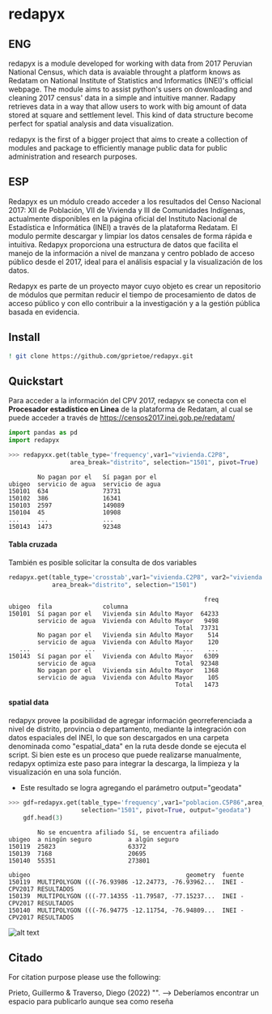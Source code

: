 # redapyx

## ENG

redapyx is a module developed for working with data from 2017 Peruvian National Census, which data is avaiable throught a platform knows as Redatam on National Institute of Statistics and Informatics (INEI)'s official webpage. The module aims to assist python's users on downloading and cleaning 2017 census' data in a simple and intuitive manner. Radapy retrieves data in a way that allow users to work with big amount of data stored at square and settlement level. This kind of data structure become perfect for spatial analysis and data visualization.

redapyx is the first of a bigger project that aims to create a collection of modules and package to efficiently manage public data for public administration and research purposes. 

## ESP

Redapyx es un módulo creado acceder a los resultados del Censo Nacional 2017: XII de Población, VII de Vivienda y III de Comunidades Indígenas, actualmente disponibles en la página oficial del Instituto Nacional de Estadística e Informática (INEI) a través de la plataforma Redatam. El modulo permite descargar y limpiar los datos censales de forma rápida e intuitiva. Redapyx proporciona una estructura de datos que facilita el manejo de la información a nivel de manzana y centro poblado de acceso público desde el 2017, ideal para el análisis espacial y la visualización de los datos.

Redapyx es parte de un proyecto mayor cuyo objeto es crear un repositorio de módulos que permitan reducir el tiempo de procesamiento de datos de acceso público y con ello contribuir a la investigación y a la gestión pública basada en evidencia.

## Install 

```bash
! git clone https://github.com/gprietoe/redapyx.git
```

## Quickstart

Para acceder a la información del CPV 2017, redapyx se conecta con el **Procesador estadístico en Linea** de la plataforma de Redatam, al cual se puede acceder a través de https://censos2017.inei.gob.pe/redatam/

```python
import pandas as pd
import redapyx

>>> redapyxx.get(table_type='frequency',var1="vivienda.C2P8",
                 area_break="distrito", selection="1501", pivot=True)
```
            No pagan por el   Sí pagan por el
    ubigeo 	servicio de agua  servicio de agua
    150101	634	              73731
    150102	386	              16341
    150103	2597	          149089
    150104	45	              10908
    ...     ...               ...
    150143  1473              92348

#### Tabla cruzada
También es posible solicitar la consulta de dos variables
```python
redapyx.get(table_type='crosstab',var1="vivienda.C2P8", var2="vivienda.TOTELD",
            area_break="distrito", selection="1501")
```
                                                          freq
    ubigeo	fila	          columna                     
    150101	Sí pagan por el   Vivienda sin Adulto Mayor  64233
            servicio de agua  Vivienda con Adulto Mayor	  9498
                                                  Total  73731
            No pagan por el   Vivienda sin Adulto Mayor	   514
            servicio de agua  Vivienda con Adulto Mayor	   120
       ...               ...                        ...    ...
    150143	Sí pagan por el   Vivienda con Adulto Mayor   6309
            servicio de agua                      Total  92348	
            No pagan por el   Vivienda sin Adulto Mayor   1368
            servicio de agua  Vivienda con Adulto Mayor	   105
                                                  Total   1473

#### spatial data
redapyx provee la posibilidad de agregar información georreferenciada a nivel de distrito, provincia o departamento, mediante la integración con datos espaciales del INEI, lo que son descargados en una carpeta denominada como "espatial_data" en la ruta desde donde se ejecuta el script. Si bien este es un proceso que puede realizarse manualmente, redapyx optimiza este paso para integrar la descarga, la limpieza y la visualización en una sola función.
- Este resultado se logra agregando el parámetro output="geodata"

```python
>>> gdf=redapyx.get(table_type='frequency',var1="poblacion.C5P86",area_break="distrito",
                    selection="1501", pivot=True, output="geodata")
    gdf.head(3)
```
    	    No se encuentra afiliado Sí, se encuentra afiliado	
    ubigeo	a ningún seguro          a algún seguro
    150119	25823	                 63372                       
    150139	7168	                 20695
    150140  55351                    273801

    ubigeo	                                         geometry  fuente
    150119  MULTIPOLYGON (((-76.93986 -12.24773, -76.93962...  INEI - CPV2017 RESULTADOS
    150139  MULTIPOLYGON (((-77.14355 -11.79587, -77.15237...  INEI - CPV2017 RESULTADOS
    150140  MULTIPOLYGON (((-76.94775 -12.11754, -76.94809...  INEI - CPV2017 RESULTADOS

![alt text](https://github.com/gprietoe/redapyx/blob/main/notebooks/viz/Lima_metropolitana_seguro.png?raw=true "resultado_LM")

## Citado 

For citation purpose please use the following:

Prieto, Guillermo & Traverso, Diego (2022) "". --> Deberíamos encontrar un espacio para publicarlo aunque sea como reseña